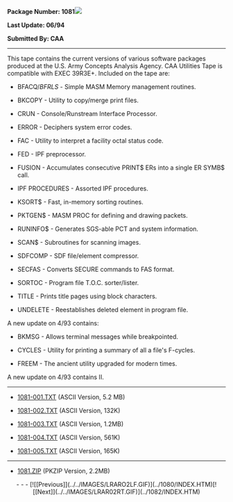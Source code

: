 <x-sas-window top="42" bottom="765" left="4" right="534">



<b>Package Number: 1081</b>![](../../IMAGES/OS2200.JPG)


<b>Last Update: 06/94</b>


<b>Submitted By: CAA</b>


&#10;
- - -
This tape contains the current versions of various software packages
produced at the U.S. Army Concepts Analysis Agency. CAA Utilities
Tape is compatible with EXEC 39R3E+. Included on the tape are:


   
- BFACQ$/BFRLS$ - Simple MASM Memory management routines.
    
       
- BKCOPY - Utility to copy/merge print files.
    
       
- CRUN - Console/Runstream Interface Processor.
    
       
- ERROR - Deciphers system error codes.
    
       
- FAC - Utility to interpret a facility octal status code.
    
       
- FED - IPF preprocessor.
    
       
- FUSION - Accumulates consecutive PRINT$ ERs into a single ER
       SYMB$ call.
    
       
- IPF PROCEDURES - Assorted IPF procedures.
    
       
- KSORT$ - Fast, in-memory sorting routines.
    
       
- PKTGEN$ - MASM PROC for defining and drawing packets.
    
       
- RUNINFO$ - Generates SGS-able PCT and system information.
    
       
- SCAN$ - Subroutines for scanning images.
    
       
- SDFCOMP - SDF file/element compressor.
    
       
- SECFAS - Converts SECURE commands to FAS format.
    
       
- SORTOC - Program file T.O.C. sorter/lister.
    
       
- TITLE - Prints title pages using block characters.
    
       
- UNDELETE - Reestablishes deleted element in program file.


A new update on 4/93 contains:


   
- BKMSG - Allows terminal messages while breakpointed.
    
       
- CYCLES - Utility for printing a summary of all a file's
       F-cycles.
    
       
- FREEM - The ancient utility upgraded for modern times.


A new update on 4/93 contains II.


&#10;
- - -



   
- [1081-001.TXT](1081-001.TXT) (ASCII Version, 5.2
       MB)
    
       
- [1081-002.TXT](1081-002.TXT) (ASCII Version, 132K)
    
       
- [1081-003.TXT](1081-003.TXT) (ASCII Version, 1.2MB)
    
       
- [1081-004.TXT](1081-004.TXT) (ASCII Version, 561K)
    
       
- [1081-005.TXT](1081-005.TXT) (ASCII Version, 165K)


&#10;
- - -



   
- [1081.ZIP](1081.ZIP) (PKZIP Version, 2.2MB)


<center>
- - -
[![[Previous]](../../IMAGES/LRARO2LF.GIF)](../1080/INDEX.HTM)[![[Next]](../../IMAGES/LRAR02RT.GIF)](../1082/INDEX.HTM)
</center>


</x-sas-window>